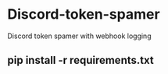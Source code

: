# Discord-token-spamer
Discord token spamer with webhook logging




## pip install -r requirements.txt
